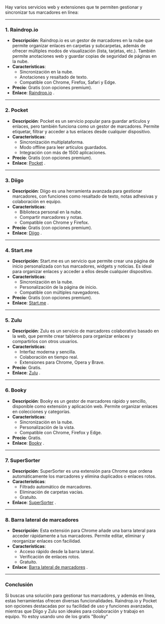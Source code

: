 Hay varios servicios web y extensiones que te permiten gestionar y sincronizar tus marcadores en línea:

---

### 1. **Raindrop.io**
   - **Descripción**: Raindrop.io es un gestor de marcadores en la nube que permite organizar enlaces en carpetas y subcarpetas, además de ofrecer múltiples modos de visualización (lista, tarjetas, etc.). También permite anotaciones web y guardar copias de seguridad de páginas en la nube.
   - **Características**:
     - Sincronización en la nube.
     - Anotaciones y resaltado de texto.
     - Compatible con Chrome, Firefox, Safari y Edge.
   - **Precio**: Gratis (con opciones premium).
   - **Enlace**: [Raindrop.io](https://raindrop.io/) .

---

### 2. **Pocket**
   - **Descripción**: Pocket es un servicio popular para guardar artículos y enlaces, pero también funciona como un gestor de marcadores. Permite etiquetar, filtrar y acceder a tus enlaces desde cualquier dispositivo.
   - **Características**:
     - Sincronización multiplataforma.
     - Modo offline para leer artículos guardados.
     - Integración con más de 1500 aplicaciones.
   - **Precio**: Gratis (con opciones premium).
   - **Enlace**: [Pocket](https://getpocket.com/) .

---

### 3. **Diigo**
   - **Descripción**: Diigo es una herramienta avanzada para gestionar marcadores, con funciones como resaltado de texto, notas adhesivas y colaboración en equipo.
   - **Características**:
     - Biblioteca personal en la nube.
     - Compartir marcadores y notas.
     - Compatible con Chrome y Firefox.
   - **Precio**: Gratis (con opciones premium).
   - **Enlace**: [Diigo](https://www.diigo.com/) .

---

### 4. **Start.me**
   - **Descripción**: Start.me es un servicio que permite crear una página de inicio personalizada con tus marcadores, widgets y noticias. Es ideal para organizar enlaces y acceder a ellos desde cualquier dispositivo.
   - **Características**:
     - Sincronización en la nube.
     - Personalización de la página de inicio.
     - Compatible con múltiples navegadores.
   - **Precio**: Gratis (con opciones premium).
   - **Enlace**: [Start.me](https://start.me/) .

---

### 5. **Zulu**
   - **Descripción**: Zulu es un servicio de marcadores colaborativo basado en la web, que permite crear tableros para organizar enlaces y compartirlos con otros usuarios.
   - **Características**:
     - Interfaz moderna y sencilla.
     - Colaboración en tiempo real.
     - Extensiones para Chrome, Opera y Brave.
   - **Precio**: Gratis.
   - **Enlace**: [Zulu](https://tryzulu.com/) .

---

### 6. **Booky**
   - **Descripción**: Booky es un gestor de marcadores rápido y sencillo, disponible como extensión y aplicación web. Permite organizar enlaces en colecciones y categorías.
   - **Características**:
     - Sincronización en la nube.
     - Personalización de la vista.
     - Compatible con Chrome, Firefox y Edge.
   - **Precio**: Gratis.
   - **Enlace**: [Booky](https://booky.io/) .

---

### 7. **SuperSorter**
   - **Descripción**: SuperSorter es una extensión para Chrome que ordena automáticamente los marcadores y elimina duplicados o enlaces rotos.
   - **Características**:
     - Filtrado automático de marcadores.
     - Eliminación de carpetas vacías.
     - Gratuito.
   - **Enlace**: [SuperSorter](https://chromewebstore.google.com/detail/supersorter/hjebfgojnlefhdgmomncgjglmdckngij?pli=1) .

---

### 8. **Barra lateral de marcadores**
   - **Descripción**: Esta extensión para Chrome añade una barra lateral para acceder rápidamente a tus marcadores. Permite editar, eliminar y reorganizar enlaces con facilidad.
   - **Características**:
     - Acceso rápido desde la barra lateral.
     - Verificación de enlaces rotos.
     - Gratuito.
   - **Enlace**: [Barra lateral de marcadores](https://chromewebstore.google.com/detail/barra-lateral-de-marcador/jdbnofccmhefkmjbkkdkfiicjkgofkdh?hl=es) .

---

### Conclusión
Si buscas una solución para gestionar tus marcadores, y además en línea, estas herramientas ofrecen diversas funcionalidades. Raindrop.io y Pocket son opciones destacadas por su facilidad de uso y funciones avanzadas, mientras que Diigo y Zulu son ideales para colaboración y trabajo en equipo. Yo estoy usando uno de los gratis "Booky"
